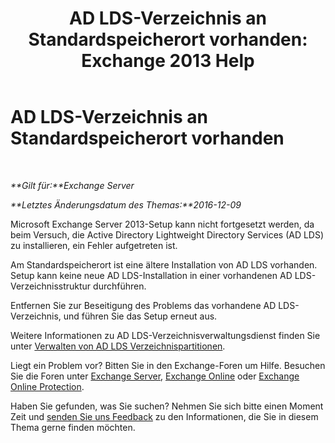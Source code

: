 ﻿---
title: 'AD LDS-Verzeichnis an Standardspeicherort vorhanden: Exchange 2013 Help'
TOCTitle: AD LDS-Verzeichnis an Standardspeicherort vorhanden
ms:assetid: cf830dec-dd74-47b2-bee2-b8956f8023ce
ms:mtpsurl: https://technet.microsoft.com/de-de/library/ms.exch.setupreadiness.adamdatapathexists(v=EXCHG.150)
ms:contentKeyID: 50476752
ms.date: 05/22/2018
mtps_version: v=EXCHG.150
ms.translationtype: MT
---

# AD LDS-Verzeichnis an Standardspeicherort vorhanden

 

_**Gilt für:**Exchange Server_

_**Letztes Änderungsdatum des Themas:**2016-12-09_

Microsoft Exchange Server 2013-Setup kann nicht fortgesetzt werden, da beim Versuch, die Active Directory Lightweight Directory Services (AD LDS) zu installieren, ein Fehler aufgetreten ist.

Am Standardspeicherort ist eine ältere Installation von AD LDS vorhanden. Setup kann keine neue AD LDS-Installation in einer vorhandenen AD LDS-Verzeichnisstruktur durchführen.

Entfernen Sie zur Beseitigung des Problems das vorhandene AD LDS-Verzeichnis, und führen Sie das Setup erneut aus.

Weitere Informationen zu AD LDS-Verzeichnisverwaltungsdienst finden Sie unter [Verwalten von AD LDS Verzeichnispartitionen](https://go.microsoft.com/fwlink/p/?linkid=272302).

Liegt ein Problem vor? Bitten Sie in den Exchange-Foren um Hilfe. Besuchen Sie die Foren unter [Exchange Server](https://go.microsoft.com/fwlink/p/?linkid=60612), [Exchange Online](https://go.microsoft.com/fwlink/p/?linkid=267542) oder [Exchange Online Protection](https://go.microsoft.com/fwlink/p/?linkid=285351).

Haben Sie gefunden, was Sie suchen? Nehmen Sie sich bitte einen Moment Zeit und [senden Sie uns Feedback](mailto:exsetuphelpfeedback@microsoft.com?subject=exchange%202013%20setup%20help%20feedbac) zu den Informationen, die Sie in diesem Thema gerne finden möchten.

